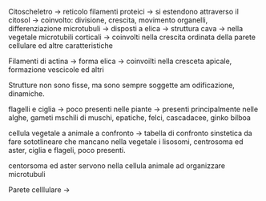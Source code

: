 Citoscheletro -> reticolo filamenti proteici -> si estendono attraverso il citosol
	-> coinvolto: divisione, crescita, movimento organelli, differenziazione
microtubuli -> disposti a elica -> struttura cava -> nella vegetale microtubili corticali -> coinvolti nella crescita ordinata della parete cellulare ed altre caratteristiche

Filamenti di actina -> forma elica -> coinvoilti nella cresceta apicale, formazione vescicole ed altri

Strutture non sono fisse, ma sono sempre soggette am odificazione, dinamiche.

flagelli e ciglia -> poco presenti nelle piante -> presenti principalmente nelle alghe, gameti mschili di muschi, epatiche, felci, cascadacee, ginko bilboa

cellula vegetale a animale a confronto -> tabella di confronto sinstetica da fare sototlineare che mancano nella vegetale i lisosomi, centrosoma ed aster, ciglia e flageli, poco presenti.

centorsoma ed aster servono nella cellula animale ad organizzare microtubuli

Parete celllulare -> 